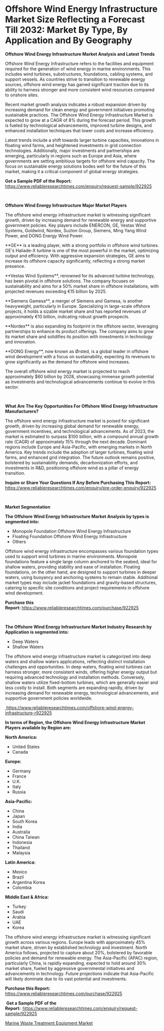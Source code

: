 <p><h1>Offshore Wind Energy Infrastructure Market Size Reflecting a Forecast Till 2032: Market By Type, By Application and By Geography</h1></p><p><strong>Offshore Wind Energy Infrastructure Market Analysis and Latest Trends</strong></p>
<p><p>Offshore Wind Energy Infrastructure refers to the facilities and equipment required for the generation of wind energy in marine environments. This includes wind turbines, substructures, foundations, cabling systems, and support vessels. As countries strive to transition to renewable energy sources, offshore wind energy has gained significant traction due to its ability to harness stronger and more consistent wind resources compared to onshore sites.</p><p>Recent market growth analysis indicates a robust expansion driven by increasing demand for clean energy and government initiatives promoting sustainable practices. The Offshore Wind Energy Infrastructure Market is expected to grow at a CAGR of 8% during the forecast period. This growth is fueled by technological advancements, improved turbine designs, and enhanced installation techniques that lower costs and increase efficiency.</p><p>Latest trends include a shift towards larger turbine capacities, innovations in floating wind farms, and heightened investments in grid connection technologies. Additionally, major investments and partnerships are emerging, particularly in regions such as Europe and Asia, where governments are setting ambitious targets for offshore wind capacity. The focus on sustainable energy solutions bodes well for the future of this market, making it a critical component of global energy strategies.</p></p>
<p><strong>Get a Sample PDF of the Report:&nbsp;</strong> <a href="https://www.reliableresearchtimes.com/enquiry/request-sample/922925?utm_campaign=2513&utm_medium=2&utm_source=Github&utm_content=ia&utm_term=23022025&utm_id=offshore-wind-energy-infrastructure">https://www.reliableresearchtimes.com/enquiry/request-sample/922925</a></p>
<p>&nbsp;</p>
<p><strong>Offshore Wind Energy Infrastructure Major Market Players</strong></p>
<p><p>The offshore wind energy infrastructure market is witnessing significant growth, driven by increasing demand for renewable energy and supportive government policies. Key players include ENERCON, GE, Vestas Wind Systems, Goldwind, Nordex, Suzlon Group, Siemens, Ming Yang Wind Power, and DONG Energy Wind Power.</p><p>**GE** is a leading player, with a strong portfolio in offshore wind turbines. GE's Haliade-X turbine is one of the most powerful in the market, optimizing output and efficiency. With aggressive expansion strategies, GE aims to increase its offshore capacity significantly, reflecting a strong market presence.</p><p>**Vestas Wind Systems**, renowned for its advanced turbine technology, has been pivotal in offshore solutions. The company focuses on sustainability and aims for a 50% market share in offshore installations, with projected revenues exceeding €15 billion by 2025. </p><p>**Siemens Gamesa**, a merger of Siemens and Gamesa, is another heavyweight, particularly in Europe. Specializing in large-scale offshore projects, it holds a sizable market share and has reported revenues of approximately €10 billion, indicating robust growth prospects.</p><p>**Nordex** is also expanding its footprint in the offshore sector, leveraging partnerships to enhance its product offerings. The company aims to grow its market share and solidifies its position with investments in technology and innovation.</p><p>**DONG Energy**, now known as Ørsted, is a global leader in offshore wind development with a focus on sustainability, expecting its revenues to grow significantly as the demand for offshore wind increases.</p><p>The overall offshore wind energy market is projected to reach approximately $60 billion by 2028, showcasing immense growth potential as investments and technological advancements continue to evolve in this sector.</p></p>
<p>&nbsp;</p>
<p><strong>What Are The Key Opportunities For Offshore Wind Energy Infrastructure Manufacturers?</strong></p>
<p><p>The offshore wind energy infrastructure market is poised for significant growth, driven by increasing global demand for renewable energy, government incentives, and technological advancements. As of 2023, the market is estimated to surpass $100 billion, with a compound annual growth rate (CAGR) of approximately 15% through the next decade. Dominant regions include Europe and Asia-Pacific, with emerging markets in North America. Key trends include the adoption of larger turbines, floating wind farms, and enhanced grid integration. The future outlook remains positive, bolstered by sustainability demands, decarbonization efforts, and investments in R&D, positioning offshore wind as a pillar of energy transition.</p></p>
<p><strong>Inquire or Share Your Questions If Any Before Purchasing This Report:</strong> <a href="https://www.reliableresearchtimes.com/enquiry/pre-order-enquiry/922925?utm_campaign=2513&utm_medium=2&utm_source=Github&utm_content=ia&utm_term=23022025&utm_id=offshore-wind-energy-infrastructure">https://www.reliableresearchtimes.com/enquiry/pre-order-enquiry/922925</a></p>
<p>&nbsp;</p>
<p><strong>Market Segmentation</strong></p>
<p><strong>The Offshore Wind Energy Infrastructure Market Analysis by types is segmented into:</strong></p>
<p><ul><li>Monopole Foundation Offshore Wind Energy Infrastructure</li><li>Floating Foundation Offshore Wind Energy Infrastructure</li><li>Others</li></ul></p>
<p><p>Offshore wind energy infrastructure encompasses various foundation types used to support wind turbines in marine environments. Monopole foundations feature a single large column anchored to the seabed, ideal for shallow waters, providing stability and ease of installation. Floating foundations, on the other hand, are designed to support turbines in deeper waters, using buoyancy and anchoring systems to remain stable. Additional market types may include jacket foundations and gravity-based structures, catering to specific site conditions and project requirements in offshore wind development.</p></p>
<p><strong>Purchase this Report:&nbsp;</strong><a href="https://www.reliableresearchtimes.com/purchase/922925?utm_campaign=2513&utm_medium=2&utm_source=Github&utm_content=ia&utm_term=23022025&utm_id=offshore-wind-energy-infrastructure">https://www.reliableresearchtimes.com/purchase/922925</a></p>
<p>&nbsp;</p>
<p><strong>The Offshore Wind Energy Infrastructure Market Industry Research by Application is segmented into:</strong></p>
<p><ul><li>Deep Waters</li><li>Shallow Waters</li></ul></p>
<p><p>The offshore wind energy infrastructure market is categorized into deep waters and shallow waters applications, reflecting distinct installation challenges and opportunities. In deep waters, floating wind turbines can harness stronger, more consistent winds, offering higher energy output but requiring advanced technology and installation methods. Conversely, shallow waters utilize fixed-bottom turbines, which are generally easier and less costly to install. Both segments are expanding rapidly, driven by increasing demand for renewable energy, technological advancements, and supportive government policies worldwide.</p></p>
<p><a href="https://www.reliableresearchtimes.com/offshore-wind-energy-infrastructure-r922925?utm_campaign=2513&utm_medium=2&utm_source=Github&utm_content=ia&utm_term=23022025&utm_id=offshore-wind-energy-infrastructure">&nbsp;https://www.reliableresearchtimes.com/offshore-wind-energy-infrastructure-r922925</a></p>
<p><strong>In terms of Region, the Offshore Wind Energy Infrastructure Market Players available by Region are:</strong></p>
<p>
    <p> <strong> North America: </strong>
        <ul>
            <li>United States</li>
            <li>Canada</li>
        </ul>
        </p> 
    <p> <strong> Europe: </strong>
        <ul>
            <li>Germany</li>
            <li>France</li>
            <li>U.K.</li>
            <li>Italy</li>
            <li>Russia</li>
        </ul>
        </p> 
    <p> <strong> Asia-Pacific: </strong>
        <ul>
            <li>China</li>
            <li>Japan</li>
            <li>South Korea</li>
            <li>India</li>
            <li>Australia</li>
            <li>China Taiwan</li>
            <li>Indonesia</li>
            <li>Thailand</li>
            <li>Malaysia</li>
        </ul>
        </p> 
    <p> <strong> Latin America: </strong>
        <ul>
            <li>Mexico</li>
            <li>Brazil</li>
            <li>Argentina Korea</li>
            <li>Colombia</li>
        </ul>
        </p> 
    <p> <strong> Middle East & Africa: </strong>
        <ul>
            <li>Turkey</li>
            <li>Saudi</li>
            <li>Arabia</li>
            <li>UAE</li>
            <li>Korea</li>
        </ul>
    </p>
    </p>
<p><p>The offshore wind energy infrastructure market is witnessing significant growth across various regions. Europe leads with approximately 45% market share, driven by established technology and investment. North America follows, projected to capture about 20%, bolstered by favorable policies and demand for renewable energy. The Asia-Pacific (APAC) region, particularly China, is rapidly expanding, expected to hold around 30% market share, fueled by aggressive governmental initiatives and advancements in technology. Future projections indicate that Asia-Pacific will likely dominate due to its vast potential and investments.</p></p>
<p><strong>Purchase this Report: </strong><a href="https://www.reliableresearchtimes.com/purchase/922925?utm_campaign=2513&utm_medium=2&utm_source=Github&utm_content=ia&utm_term=23022025&utm_id=offshore-wind-energy-infrastructure">https://www.reliableresearchtimes.com/purchase/922925</a></p>
<p>&nbsp;<strong>Get a Sample PDF of the Report:&nbsp;&nbsp;</strong><a href="https://www.reliableresearchtimes.com/enquiry/request-sample/922925?utm_campaign=2513&utm_medium=2&utm_source=Github&utm_content=ia&utm_term=23022025&utm_id=offshore-wind-energy-infrastructure">https://www.reliableresearchtimes.com/enquiry/request-sample/922925</a></p>
<p><strong></strong></p>
<p><p><a href="https://github.com/ramraomeyie/Market-Research-Report-List-1/blob/main/marine-waste-treatment-equipment-market.md?utm_campaign=2513&utm_medium=2&utm_source=Github&utm_content=ia&utm_term=23022025&utm_id=offshore-wind-energy-infrastructure">Marine Waste Treatment Equipment Market</a></p></p>
